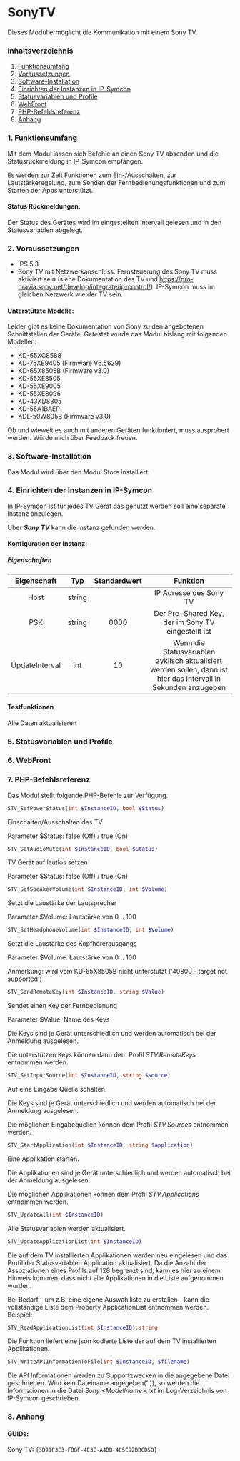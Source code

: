 # SonyTV

Dieses Modul ermöglicht die Kommunikation mit einem Sony TV.

### Inhaltsverzeichnis

1. [Funktionsumfang](#1-funktionsumfang)  
2. [Voraussetzungen](#2-voraussetzungen)  
3. [Software-Installation](#3-software-installation)
4. [Einrichten der Instanzen in IP-Symcon](#4-einrichten-der-instanzen-in-ip-symcon)
5. [Statusvariablen und Profile](#5-statusvariablen-und-profile)  
6. [WebFront](#6-webfront)
7. [PHP-Befehlsreferenz](#7-php-befehlsreferenz) 
8. [Anhang](#8-anhang)  

### 1. Funktionsumfang

Mit dem Modul lassen sich Befehle an einen Sony TV absenden und die Statusrückmeldung in IP-Symcon empfangen.

Es werden zur Zeit Funktionen zum Ein-/Ausschalten, zur Lautstärkeregelung, zum Senden der Fernbedienungsfunktionen und zum Starten der Apps unterstützt.


#### Status Rückmeldungen:  

Der Status des Gerätes wird im eingestellten Intervall gelesen und in den Statusvariablen abgelegt.


### 2. Voraussetzungen

 - IPS 5.3
 - Sony TV mit Netzwerkanschluss. Fernsteuerung des Sony TV muss aktiviert sein (siehe Dokumentation des TV und https://pro-bravia.sony.net/develop/integrate/ip-control/). IP-Symcon muss im gleichen Netzwerk wie der TV sein.

#### Unterstützte Modelle:

Leider gibt es keine Dokumentation von Sony zu den angebotenen Schnittstellen der Geräte. Getestet wurde das Modul bislang mit folgenden Modellen:
- KD-65XG8588 
- KD-75XE9405 (Firmware V6.5629)
- KD-65X8505B (Firmware v3.0)
- KD-55XE8505
- KD-55XE9005
- KD-55XE8096
- KD-43XD8305
- KD-55A1BAEP
- KDL-50W805B (Firmware v3.0)

Ob und wieweit es auch mit anderen Geräten funktioniert, muss ausprobert werden. Würde mich über Feedback freuen.


### 3. Software-Installation

Das Modul wird über den Modul Store installiert.  

### 4. Einrichten der Instanzen in IP-Symcon

In IP-Symcon ist für jedes TV Gerät das genutzt werden soll eine separate Instanz anzulegen.

Über _**Sony TV**_ kann die Instanz gefunden werden.



#### Konfiguration der Instanz:
##### Eigenschaften

| Eigenschaft | Typ     | Standardwert | Funktion                                                              |
| :---------: | :-----: | :----------: | :-------------------------------------------------------------------: |
| Host        | string  |              | IP Adresse des Sony TV                  |
| PSK | string  |  0000            | Der Pre-Shared Key, der im Sony TV eingestellt ist                            |
| UpdateInterval    | int     |  10            | Wenn die Statusvariablen zyklisch aktualisiert werden sollen, dann ist hier das Intervall in Sekunden anzugeben|

#### Testfunktionen

Alle Daten aktualisieren

### 5. Statusvariablen und Profile
### 6. WebFront
### 7. PHP-Befehlsreferenz

Das Modul stellt folgende PHP-Befehle zur Verfügung.

```php
STV_SetPowerStatus(int $InstanceID, bool $Status)
```
Einschalten/Ausschalten des TV

Parameter $Status: false (Off) / true (On)

```php
STV_SetAudioMute(int $InstanceID, bool $Status)
```
TV Gerät auf lautlos setzen

Parameter $Status: false (Off) / true (On)

```php
STV_SetSpeakerVolume(int $InstanceID, int $Volume)
```
Setzt die Laustärke der Lautsprecher

Parameter $Volume: Lautstärke von 0 .. 100

```php
STV_SetHeadphoneVolume(int $InstanceID, int $Volume)
```
Setzt die Laustärke des Kopfhörerausgangs

Parameter $Volume: Lautstärke von 0 .. 100

Anmerkung: wird vom KD-65X8505B nicht unterstützt ('40800 - target not supported')

```php
STV_SendRemoteKey(int $InstanceID, string $Value)
```
Sendet einen Key der Fernbedienung

Parameter $Value: Name des Keys

Die Keys sind je Gerät unterschiedlich und werden automatisch bei der Anmeldung ausgelesen.

Die unterstützen Keys können dann dem Profil _*STV.RemoteKeys*_ entnommen werden.

```php
STV_SetInputSource(int $InstanceID, string $source)
```
Auf eine Eingabe Quelle schalten.

Die Keys sind je Gerät unterschiedlich und werden automatisch bei der Anmeldung ausgelesen.

Die möglichen Eingabequellen können dem Profil _*STV.Sources*_ entnommen werden.

```php
STV_StartApplication(int $InstanceID, string $application)
```
Eine Applikation starten.

Die Applikationen sind je Gerät unterschiedlich und werden automatisch bei der Anmeldung ausgelesen.

Die möglichen Applikationen können dem Profil _*STV.Applications*_ entnommen werden.

```php
STV_UpdateAll(int $InstanceID)
```
Alle Statusvariablen werden aktualisiert. 

```php
STV_UpdateApplicationList(int $InstanceID)
```
Die auf dem TV installierten Applikationen werden neu eingelesen und das Profil der Statusvariablen Application aktualisiert. Da die Anzahl der Assoziationen eines Profils auf 128 begrenzt sind, kann es hier zu einem Hinweis
kommen, dass nicht alle Applikationen in die Liste aufgenommen wurden.

Bei Bedarf - um z.B. eine eigene Auswahlliste zu erstellen - kann die vollständige Liste dem Property ApplicationList entnommen werden. Beispiel:

```php
STV_ReadApplicationList(int $InstanceID):string
```
Die Funktion liefert eine json kodierte Liste der auf dem TV installierten Applikationen.


```php
STV_WriteAPIInformationToFile(int $InstanceID, $filename)
```
Die API Informationen werden zu Supportzwecken in die angegebene Datei geschrieben. Wird kein Dateiname angegeben('')), so werden die Informationen in die Datei _*Sony \<Modellname\>.txt*_ im Log-Verzeichnis von IP-Symcon geschrieben. 

### 8. Anhang

#### GUIDs:

Sony TV: `{3B91F3E3-FB8F-4E3C-A4BB-4E5C92BBCD58}`





